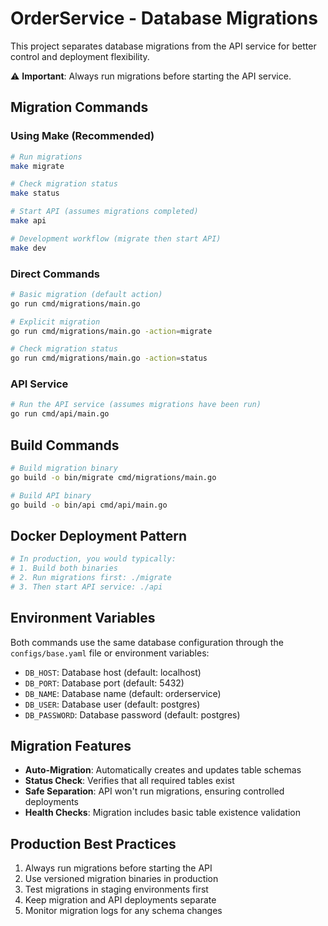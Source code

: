 # OrderService - Database Migrations

This project separates database migrations from the API service for better control and deployment flexibility.

⚠️  **Important**: Always run migrations before starting the API service.

## Migration Commands

### Using Make (Recommended)

```bash
# Run migrations
make migrate

# Check migration status  
make status

# Start API (assumes migrations completed)
make api

# Development workflow (migrate then start API)
make dev
```

### Direct Commands

```bash
# Basic migration (default action)
go run cmd/migrations/main.go

# Explicit migration
go run cmd/migrations/main.go -action=migrate

# Check migration status
go run cmd/migrations/main.go -action=status
```

### API Service

```bash
# Run the API service (assumes migrations have been run)
go run cmd/api/main.go
```

## Build Commands

```bash
# Build migration binary
go build -o bin/migrate cmd/migrations/main.go

# Build API binary  
go build -o bin/api cmd/api/main.go
```

## Docker Deployment Pattern

```dockerfile
# In production, you would typically:
# 1. Build both binaries
# 2. Run migrations first: ./migrate
# 3. Then start API service: ./api
```

## Environment Variables

Both commands use the same database configuration through the `configs/base.yaml` file or environment variables:

- `DB_HOST`: Database host (default: localhost)
- `DB_PORT`: Database port (default: 5432) 
- `DB_NAME`: Database name (default: orderservice)
- `DB_USER`: Database user (default: postgres)
- `DB_PASSWORD`: Database password (default: postgres)

## Migration Features

- **Auto-Migration**: Automatically creates and updates table schemas
- **Status Check**: Verifies that all required tables exist
- **Safe Separation**: API won't run migrations, ensuring controlled deployments
- **Health Checks**: Migration includes basic table existence validation

## Production Best Practices

1. Always run migrations before starting the API
2. Use versioned migration binaries in production
3. Test migrations in staging environments first
4. Keep migration and API deployments separate
5. Monitor migration logs for any schema changes